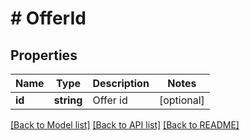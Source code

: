 # # OfferId

## Properties

Name | Type | Description | Notes
------------ | ------------- | ------------- | -------------
**id** | **string** | Offer id | [optional]

[[Back to Model list]](../../README.md#models) [[Back to API list]](../../README.md#endpoints) [[Back to README]](../../README.md)
